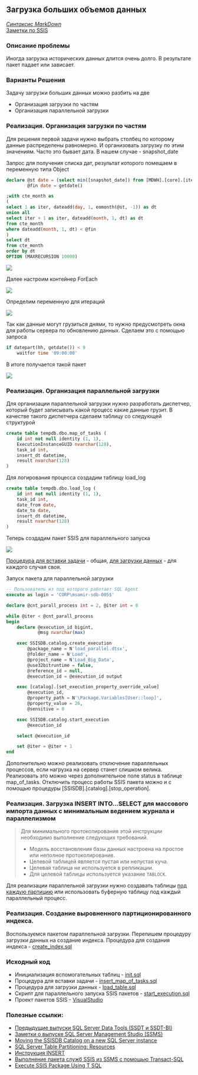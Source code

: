 ## Загрузка больших объемов данных

*[Синтаксис MarkDown](https://www.markdownguide.org/basic-syntax/)*  
[Заметки по SSIS](../SSIS_note.md)  

### Описание проблемы

Иногда загрузка исторических данных длится очень долго. В результате пакет падает или зависает.

### Варианты Решения

Задачу загрузки больших данных можно разбить на две

- Организация загрузки по частям
- Организация параллельной загрузки

### Реализация. Организация загрузки по частям

Для решения первой задачи нужно выбрать столбец по которому данные распределены равномерно. И организовать загрузку по этим значениям. Часто это бывает дата. В нашем случае - snapshot_date

Запрос для получения списка дат, результат которого помещаем в переменную типа Object

```sql
declare @st date = (select min([snapshot_date]) from [MDWH].[core].[items_collections_places_snapshot]),
		@fin date = getdate()

;with cte_month as
(
select 1 as iter, dateadd(day, 1, eomonth(@st, -1)) as dt
union all 
select iter + 1 as iter, dateadd(month, 1, dt) as dt
from cte_month
where dateadd(month, 1, dt) < @fin
)
select dt
from cte_month
order by dt
OPTION (MAXRECURSION 10000)
```

![](./ListDate.jpg)

Далее настроим контейнер ForEach 

![](./ForEach.jpg)

Определим переменную для итераций

![](./ForEach_2.jpg)

Так как данные могут грузиться днями, то нужно предусмотреть окна для работы сервера по обновлению данных. Сделаем это с помощью запроса

```sql
if datepart(hh, getdate()) < 9
	waitfor time '09:00:00'
```

В итоге получается такой пакет

![](./Package.jpg)

### Реализация. Организация параллельной загрузки

Для организации параллельной загрузки нужно разработать диспетчер, который будет записывать какой процесс какие данные грузит. В качестве такого диспетчера сделаем таблицу со следующей структурой

```sql
create table tempdb.dbo.map_of_tasks (
	id int not null identity (1, 1),
	ExecutionInstanceGUID nvarchar(128),
	task_id int,
	insert_dt datetime,
	result nvarchar(128)
)
```

Для логирования процесса создадим таблицу load_log

```sql
create table tempdb.dbo.load_log (
	id int not null identity (1, 1),
	task_id int,
	date_from date,
	date_to date,
	insert_dt datetime,
	result nvarchar(128)
)
```

Теперь создадим пакет SSIS для параллельного запуска

![](./parallel.jpg)

[Процедура для вставки задачи](./source/insert_map_of_tasks.sql.md) - общая, [для загрузки данных](./load_table.sql) - для каждого случая своя.

Запуск пакета для параллельной загрузки

```sql
-- Пользователь из под которого работает SQL Agent
execute as login = 'CORP\msamir-sdb-005$'

declare @cnt_parall_process int = 2, @iter int = 0

while @iter < @cnt_parall_process
begin 
	declare @execution_id bigint,
			@msg nvarchar(max)

	exec SSISDB.catalog.create_execution
		@package_name = N'load_parallel.dtsx',
		@folder_name = N'Load',
		@project_name = N'Load_Big_Data',
		@use32bitruntime = false,
		@reference_id = null,
		@execution_id = @execution_id output

	exec [catalog].[set_execution_property_override_value]
		@execution_id,
		@property_path = N'\Package.Variables[User::loop]',
		@property_value = 26,
		@sensitive = 0

	exec SSISDB.catalog.start_execution
		@execution_id

	select @execution_id

	set @iter = @iter + 1
end
```

Дополнительно можно реализовать отключение параллельных процессов, если нагрузка на сервер станет слишком велика. Реализовать это можно через дополнительное поле status в таблице map_of_tasks. Отключить процесс работы SSIS пакета можно и с помощью процедуры [SSISDB].[catalog].[stop_operation].

### Реализация. Загрузка INSERT INTO…SELECT для массового импорта данных с минимальным ведением журнала и параллелизмом

> Для минимального протоколирования этой инструкции необходимо выполнение следующих требований.
>
> - Модель восстановления базы данных настроена на простое или неполное протоколирование.
> - Целевой таблицей является пустая или непустая куча.
> - Целевая таблица не используется в репликации.
> - Для целевой таблицы используется указание `TABLOCK`.

Для реализации параллельной загрузки нужно создавать таблицы [под каждую партицию](./source/load_table.sql.md) или использовать буферную таблицу под каждый параллельный процесс.

### Реализация. Создание выровненного партиционированного индекса.

Воспользуемся пакетом параллельной загрузки. Перепишем процедуру загрузки данных на создание индекса. Процедура для создания индекса - [create_index.sql](./source/create_index.sql.md)

### Исходный код  

- Инициализация вспомогательных таблиц - [init.sql](./source/init.sql.md)  
- Процедура для вставки задачи - [insert_map_of_tasks.sql](./source/insert_map_of_tasks.sql.md)  
- Процедура для загрузки данных - [load_table.sql](./source/load_table.sql.md)  
- Скрипт для параллельного запуска SSIS пакетов - [start_execution.sql](./source/start_execution.sql.md)  
- Проект пакетов SSIS - [VisualStudio](./VisualStudio.7z)

### Полезные ссылки:  

- [Предыдущие выпуски SQL Server Data Tools (SSDT и SSDT-BI)](https://docs.microsoft.com/ru-ru/sql/ssdt/previous-releases-of-sql-server-data-tools-ssdt-and-ssdt-bi?view=sql-server-ver15#ssdt-for-visual-studio-vs-2017)  
- [Заметки о выпуске SQL Server Management Studio (SSMS)](https://docs.microsoft.com/ru-ru/sql/ssms/release-notes-ssms?view=sql-server-ver15#previous-ssms-releases)  
- [Moving the SSISDB Catalog on a new SQL Server instance](https://www.sqlshack.com/moving-the-ssisdb-catalog-on-a-new-sql-server-instance/)  
- [SQL Server Table Partitioning: Resources](https://www.brentozar.com/sql/table-partitioning-resources/)  
- [Инструкция INSERT](https://docs.microsoft.com/ru-ru/sql/t-sql/statements/insert-transact-sql?view=sql-server-ver15)  
- [Выполнение пакета служб SSIS из SSMS с помощью Transact-SQL](https://docs.microsoft.com/ru-ru/sql/integration-services/ssis-quickstart-run-tsql-ssms?view=sql-server-ver15)  
- [Execute SSIS Package Using T SQL](http://www.intellectsql.com/post-execute-ssis-package-using-tsql/)  
